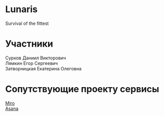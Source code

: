 # Lunaris
Survival of the fittest
# Участники
Сурков Даниил Викторович <br>
Лямкин Егор Сергеевич <br>
Затворницкая Екатерина Олеговна 
# Сопутствующие проекту сервисы
[Miro](https://miro.com/welcomeonboard/VTZyTkhHdzF1ZU9Td0RHWTJFdnlJNVQya3pKZDFDUFZFalNCaHlCbGRDMmRpVW9pMHpBUlZ2SFN3ZHJNMlFnOHwzNDU4NzY0NTc5ODI2MjQyMTYxfDI=?share_link_id=320428342847) <br>
[Asana](https://app.asana.com/0/1206644220986758/1206644039498109)
